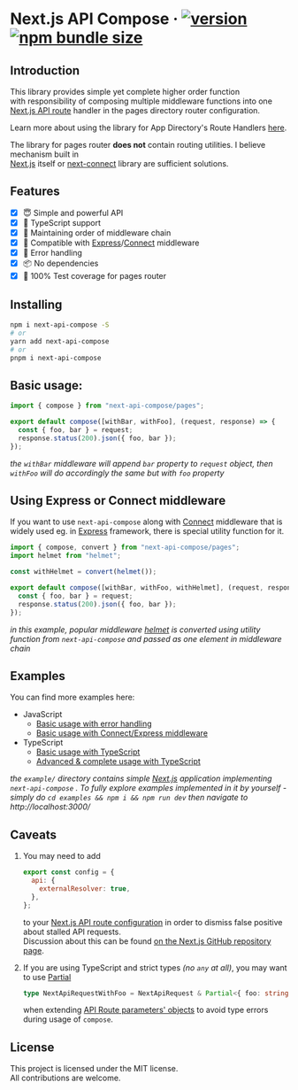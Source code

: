# Next.js API Compose &middot; [![version](https://badgen.net/npm/v/next-api-compose)](https://www.npmjs.com/package/next-api-compose) [![npm bundle size](https://badgen.net/bundlephobia/minzip/next-api-compose)](https://bundlephobia.com/package/next-api-compose)

## Introduction

This library provides simple yet complete higher order function  
with responsibility of composing multiple middleware functions into one [Next.js API route][next-api-routes] handler in the pages directory router configuration.

Learn more about using the library for App Directory's Route Handlers [here](./README.md).

The library for pages router **does not** contain routing utilities. I believe mechanism built in  
[Next.js][next-homepage] itself or [next-connect][next-connect] library are sufficient solutions.

## Features

- [x] 😇 Simple and powerful API
- [x] 🥷 TypeScript support
- [x] 🧬 Maintaining order of middleware chain
- [x] 🔧 Compatible with [Express][express]/[Connect][connect] middleware
- [x] 💢 Error handling
- [x] 📦 No dependencies
- [x] 💯 100% Test coverage for pages router

## Installing

```sh
npm i next-api-compose -S
# or
yarn add next-api-compose
# or
pnpm i next-api-compose
```

## Basic usage:

```js
import { compose } from "next-api-compose/pages";

export default compose([withBar, withFoo], (request, response) => {
  const { foo, bar } = request;
  response.status(200).json({ foo, bar });
});
```

_the `withBar` middleware will append `bar` property to `request` object, then `withFoo` will do accordingly the same but with `foo` property_

## Using Express or Connect middleware

If you want to use `next-api-compose` along with [Connect][connect] middleware that is widely used eg. in [Express][express] framework, there is special utility function for it.

```js
import { compose, convert } from "next-api-compose/pages";
import helmet from "helmet";

const withHelmet = convert(helmet());

export default compose([withBar, withFoo, withHelmet], (request, response) => {
  const { foo, bar } = request;
  response.status(200).json({ foo, bar });
});
```

_in this example, popular middleware [helmet][helmet] is converted using utility function from `next-api-compose` and passed as one element in middleware chain_

## Examples

You can find more examples here:

- JavaScript
  - [Basic usage with error handling][basic-error-handling]
  - [Basic usage with Connect/Express middleware][basic-express-middleware]
- TypeScript
  - [Basic usage with TypeScript][basic-typescript]
  - [Advanced & complete usage with TypeScript][advanced-typescript-complete]

_the `example/` directory contains simple [Next.js][next-homepage] application implementing `next-api-compose` . To fully explore examples implemented in it by yourself - simply do `cd examples && npm i && npm run dev` then navigate to http://localhost:3000/_

## Caveats

1.  You may need to add

    ```js
    export const config = {
      api: {
        externalResolver: true,
      },
    };
    ```

    to your [Next.js API route configuration][next-api-routes-config] in order to dismiss false positive
    about stalled API requests.  
    Discussion about this can be found [on the Next.js GitHub repository page][next-stalled-requests-discussion].

2.  If you are using TypeScript and strict types _(no `any` at all)_, you may want to use [Partial][typescript-partial]

    ```ts
    type NextApiRequestWithFoo = NextApiRequest & Partial<{ foo: string }>;
    ```

    when extending [API Route parameters' objects][next-extending-api-parameters] to avoid type errors during usage of `compose`.

## License

This project is licensed under the MIT license.  
All contributions are welcome.

[helmet]: https://github.com/helmetjs/helmet
[connect]: https://github.com/senchalabs/connect
[express]: https://expressjs.com
[next-homepage]: https://nextjs.org/
[next-stalled-requests-discussion]: https://github.com/vercel/next.js/issues/10439#issuecomment-583214126
[typescript-partial]: https://www.typescriptlang.org/docs/handbook/utility-types.html#partialtype
[next-connect]: https://github.com/hoangvvo/next-connect
[next-extending-api-parameters]: https://nextjs.org/docs/api-routes/api-middlewares#extending-the-reqres-objects-with-typescript
[next-api-routes-config]: https://nextjs.org/docs/api-routes/api-middlewares#custom-config
[next-api-routes]: https://nextjs.org/docs/api-routes/introduction
[basic-error-handling]: https://github.com/neg4n/next-api-compose/tree/main/example/pages/api/basic-error-handling.js
[basic-express-middleware]: https://github.com/neg4n/next-api-compose/tree/main/example/pages/api/basic-express-middleware.js
[basic-typescript]: https://github.com/neg4n/next-api-compose/tree/main/example/pages/api/basic-typescript.ts
[advanced-typescript-complete]: https://github.com/neg4n/next-api-compose/tree/main/example/pages/api/advanced-typescript-complete.ts
